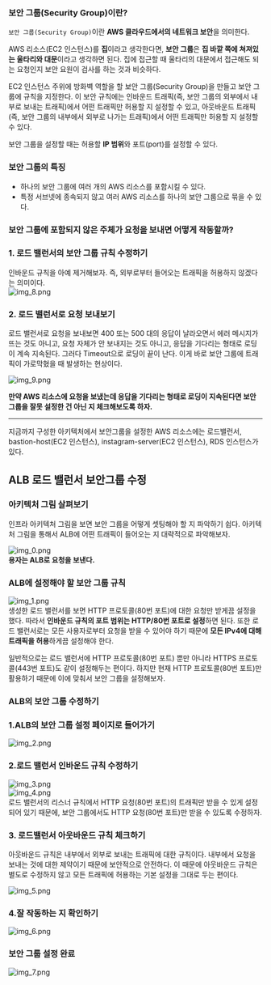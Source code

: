 ### 보안 그룹(Security Group)이란?

`보안 그룹(Security Group)`이란 **AWS 클라우드에서의 네트워크 보안**을 의미한다.  

AWS 리소스(EC2 인스턴스)를 **집**이라고 생각한다면, **보안 그룹**은 **집 바깥 쪽에 쳐져있는 울타리와 대문**이라고 생각하면 된다. 집에 접근할 때 울타리의 대문에서 접근해도 되는 요청인지 보안 요원이 검사를 하는 것과 비슷하다.

EC2 인스턴스 주위에 방화벽 역할을 할 보안 그룹(Security Group)을 만들고 보안 그룹에 규칙을 지정한다. 이 보안 규칙에는 인바운드 트래픽(즉, 보안 그룹의 외부에서 내부로 보내는 트래픽)에서 어떤 트래픽만 허용할 지 설정할 수 있고, 아웃바운드 트래픽(즉, 보안 그룹의 내부에서 외부로 나가는 트래픽)에서 어떤 트래픽만 허용할 지 설정할 수 있다.

보안 그룹을 설정할 때는 허용할 **IP 범위**와 포트(port)를 설정할 수 있다.  
  
### 보안 그룹의 특징
- 하나의 보안 그룹에 여러 개의 AWS 리소스를 포함시킬 수 있다.
- 특정 서브넷에 종속되지 않고 여러 AWS 리소스를 하나의 보안 그룹으로 묶을 수 있다.
  
  
### 보안 그룹에 포함되지 않은 주체가 요청을 보내면 어떻게 작동할까?
  
### 1. **로드 밸런서의 보안 그룹 규칙 수정하기**

인바운드 규칙을 아예 제거해보자. 즉, 외부로부터 들어오는 트래픽을 허용하지 않겠다는 의미이다.  
![img_8.png](img/img_8.png)
  
### 2. 로드 밸런서로 요청 보내보기
로드 밸런서로 요청을 보내보면 400 또는 500 대의 응답이 날라오면서 에러 메시지가 뜨는 것도 아니고, 요청 자체가 안 보내지는 것도 아니고, 응답을 기다리는 형태로 로딩이 계속 지속된다. 그러다 Timeout으로 로딩이 끝이 난다. 이게 바로 보안 그룹에 트래픽이 가로막혔을 때 발생하는 현상이다.  

![img_9.png](img/img_9.png)

**만약 AWS 리소스에 요청을 보냈는데 응답을 기다리는 형태로 로딩이 지속된다면 보안 그룹을 잘못 설정한 건 아닌 지 체크해보도록 하자.**  

---  

지금까지 구성한 아키텍처에서 보안그룹을 설정한 AWS 리소스에는 로드밸런서, bastion-host(EC2 인스턴스), instagram-server(EC2 인스턴스), RDS 인스턴스가 있다.  
  
## ALB 로드 밸런서 보안그룹 수정

### 아키텍처 그림 살펴보기

인프라 아키텍처 그림을 보면 보안 그룹을 어떻게 셋팅해야 할 지 파악하기 쉽다. 아키텍처 그림을 통해서 ALB에 어떤 트래픽이 들어오는 지 대략적으로 파악해보자.  
  
![img_0.png](img/img_0.png)  
**용자는 ALB로 요청을 보낸다.**  
  
  
### ALB에 설정해야 할 보안 그룹 규칙
![img_1.png](img/img_1.png)  
생성한 로드 밸런서를 보면 HTTP 프로토콜(80번 포트)에 대한 요청만 받게끔 설정을 했다. 따라서 **인바운드 규칙의 포트 범위는 HTTP/80번 포트로 설정**하면 된다. 또한 로드 밸런서로는 모든 사용자로부터 요청을 받을 수 있어야 하기 때문에 **모든 IPv4에 대해 트래픽을 허용**하게끔 설정해야 한다.

일반적으로는 로드 밸런서에 HTTP 프로토콜(80번 포트) 뿐만 아니라 HTTPS 프로토콜(443번 포트)도 같이 설정해두는 편이다. 하지만 현재 HTTP 프로토콜(80번 포트)만 활용하기 때문에 이에 맞춰서 보안 그룹을 설정해보자.  
  
###  ALB의 보안 그룹 수정하기  
  
### 1.ALB의 보안 그룹 설정 페이지로 들어가기  
![img_2.png](img/img_2.png)  
  
### 2.로드 밸런서 인바운드 규칙 수정하기  
![img_3.png](img/img_3.png)  
![img_4.png](img/img_4.png)  
로드 밸런서의 리스너 규칙에서 HTTP 요청(80번 포트)의 트래픽만 받을 수 있게 설정되어 있기 때문에, 보안 그룹에서도 HTTP 요청(80번 포트)만 받을 수 있도록 수정하자.  
  
### 3. **로드밸런서 아웃바운드 규칙 체크하기**

아웃바운드 규칙은 내부에서 외부로 보내는 트래픽에 대한 규칙이다. 내부에서 요청을 보내는 것에 대한 제약이기 때문에 보안적으로 안전하다. 이 때문에 아웃바운드 규칙은 별도로 수정하지 않고 모든 트래픽에 허용하는 기본 설정을 그대로 두는 편이다.  
  
![img_5.png](img/img_5.png)
  
### 4.잘 작동하는 지 확인하기
![img_6.png](img/img_6.png)
  
### 보안 그룹 설정 완료
![img_7.png](img/img_7.png)
